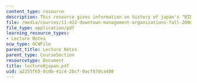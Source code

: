 ```yaml
---
content_type: resource
description: This resource gives information on history of japan's "BIDs".
file: /media/courses/11-422-downtown-management-organizations-fall-2006/a2255f658cdb41c42bcf0acf87dca400_lecture8japan.pdf
file_type: application/pdf
learning_resource_types:
- Lecture Notes
ocw_type: OCWFile
parent_title: Lecture Notes
parent_type: CourseSection
resourcetype: Document
title: lecture8japan.pdf
uid: a2255f65-8cdb-41c4-2bcf-0acf87dca400
---
```

